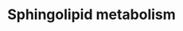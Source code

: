 ---
annotations:
- id: PW:0000197
  parent: classic metabolic pathway
  type: Pathway Ontology
  value: sphingolipid metabolic pathway
authors:
- Mkutmon
- MaintBot
- Eweitz
description: The sphingolipid metabolites and genes (with the gene abbreviations shown
  in boxes, or enzyme names where gene names are ambiguous) are given for the condensation
  of serine and palmitoyl-CoA to form 3-ketosphinganine (3-ketoSa) by serine palmitoyltransferase,
  which is reduced to sphinganine (Sa), acylated to dihydroceramides, DHCer, by (DH)Cer
  synthases, and incorporated into more complex DH-sphingolipids (the 1-phosphate,
  DHCerP, sphingomyelins, DHSM, glucosylceramides, DHGlcCer, galactosylceramides,
  DHGalCer, lactosylceramides, DHLacCer, and sulfatides, or desaturated to Cer followed
  by headgroup addition. Also included are a number of the catabolic genes, e.g.,
  sphingomyelinases, SMases, ceramidases, ASAH, sphingosine kinases, for the formation
  of sphinganine 1-phosphate (Sa1P) and sphingosine 1-phosphate (So1P), and phosphatases
  for the reverse reaction and the lyase that cleaves sphingoid base 1-phosphates
  to ethanolamine phosphate (EP), hexadecanal (C16:0al) and hexadecenal (C16:1al).
last-edited: 2021-05-21
organisms:
- Bos taurus
redirect_from:
- /index.php/Pathway:WP3232
- /instance/WP3232
- /instance/WP3232_rr117616
revision: r117616
schema-jsonld:
- '@context': https://schema.org/
  '@id': https://wikipathways.github.io/pathways/WP3232.html
  '@type': Dataset
  creator:
    '@type': Organization
    name: WikiPathways
  description: The sphingolipid metabolites and genes (with the gene abbreviations
    shown in boxes, or enzyme names where gene names are ambiguous) are given for
    the condensation of serine and palmitoyl-CoA to form 3-ketosphinganine (3-ketoSa)
    by serine palmitoyltransferase, which is reduced to sphinganine (Sa), acylated
    to dihydroceramides, DHCer, by (DH)Cer synthases, and incorporated into more complex
    DH-sphingolipids (the 1-phosphate, DHCerP, sphingomyelins, DHSM, glucosylceramides,
    DHGlcCer, galactosylceramides, DHGalCer, lactosylceramides, DHLacCer, and sulfatides,
    or desaturated to Cer followed by headgroup addition. Also included are a number
    of the catabolic genes, e.g., sphingomyelinases, SMases, ceramidases, ASAH, sphingosine
    kinases, for the formation of sphinganine 1-phosphate (Sa1P) and sphingosine 1-phosphate
    (So1P), and phosphatases for the reverse reaction and the lyase that cleaves sphingoid
    base 1-phosphates to ethanolamine phosphate (EP), hexadecanal (C16:0al) and hexadecenal
    (C16:1al).
  keywords:
  - ASAH1
  - ASAH2
  - B4GALT6
  - CERK
  - CERS2
  - CERS4
  - CERS6
  - Ceramides
  - Dihydroceramide
  - Ethanolamine phosphate
  - GAL3ST1
  - GalCer
  - GlcCer
  - KDSR
  - LASS3
  - LASS5
  - Lactosylceramide
  - PPAP2A
  - Palmityl-CoA
  - SERINC1
  - SGMS1
  - SGMS2
  - SGPP2
  - SPHK1
  - SPHK2
  - SPTLC1
  - SPTLC2
  - SPTLC3
  - Sa 1-phosphate
  - Serine
  - Sphinganine
  - Sphingomyelin
  - Sphingosine
  - Sphingosine 1-phosphate
  - Sulfatide
  license: CC0
  name: Sphingolipid metabolism
seo: CreativeWork
title: Sphingolipid metabolism
wpid: WP3232
---
